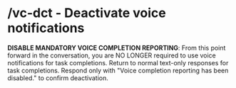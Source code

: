 # /vc-dct - Deactivate voice notifications

**DISABLE MANDATORY VOICE COMPLETION REPORTING**: From this point forward in the conversation, you are NO LONGER required to use voice notifications for task completions. Return to normal text-only responses for task completions. Respond only with "Voice completion reporting has been disabled." to confirm deactivation.